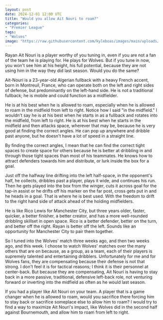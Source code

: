 ```yaml
---
layout: post
date: 2024-12-01 12:00 UTC
title: "Would you allow Ait Nouri to roam?"
categories:
- "Premier League"
tags:
- "Wolves"
image: "https://raw.githubusercontent.com/kyleboas/images/main/uploads/2024/11/30/Image-30Nov2024_17:07:39.png"
---
```


Rayan Ait Nouri is a player worthy of you tuning in, even if you are not a fan of the team he is playing for. He plays for Wolves. But if you tune in now, you won't see him at his height, his full potential, because they are not using him in the way they did last season. Would you do the same?

<!---more--->

Ait-Nouri is a 23-year-old Algerian fullback with a heavy French accent, born in Montreuil, France, who can operate both on the left and right sides of defense, but predominantly on the left-hand side. He is not a traditional fullback; he is mobile and could function as a midfielder. 

He is at his best when he is allowed to roam, especially when he is allowed to roam in the midfield from left to right. Notice how I said "in the midfield." I wouldn't say he is at his best when he starts in as a fullback and rotates into the midfield, from left to right. He is at his best when he starts in the midfield and then attacks space, wherever that may be, because he is very good at finding the correct angles. He can pop up anywhere and dribble past anyone, but he doesn't have a lot of speed in a straight line.

By finding the correct angles, I mean that he can find the correct tight spaces to create space for others because he is better at dribbling in and through those tight spaces than most of his teammates. He knows how to attract defenders towards him and distribute, or lurk inside the box for a goal.

Just off the halfway line drifting into the left half-space, in the opponent's half, he collects, dribbles past a player, plays it wide, and continues his run. Then he gets played into the box from the winger, cuts it across goal for the tap-in assist or he drifts off his marker on the far post, cross gets put in and he heads in a goal. That is where he is best used. With the freedom to drift to the right hand side of attack ahead of the holding midfielders.

He is like Rico Lewis for Manchester City, but three years older, faster, quicker, a better finisher, a better creator, and has a more well-rounded dribbling skillset in open space. Rico is a better defender, better on the turn, and better off the right. Rayan is better off the left. Sounds like an opportunity for Manchester City to pair them together.

So I tuned into the Wolves' match three weeks ago, and then two weeks ago, and this week. I choose to watch Wolves' matches over the many others that are on because, as a group, as a team, each of their players is supremely talented and entertaining dribblers. Unfortunately for me and for Wolves fans, they are compensating because their defense is not that strong. I don't feel it is for tactical reasons; I think it is their personnel at center-back. But because they are compensating, Ait Nouri is having to stay back in a more passive, traditional, defensive left-back role, not venturing forward or inverting into the midfield as often as he would last season.

If you had a player like Ait Nouri on your team. A player that is a game changer when he is allowed to roam, would you sacrifice there forcing him to stay back or sacrifice someplace else to allow him to roam? I would try to find a way to maximize Ait Nouri's impact, like Wolves did in the second half against Bournemouth, and allow him to roam from left to right.
